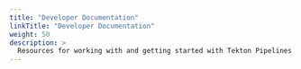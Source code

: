 ```yaml
---
title: "Developer Documentation"
linkTitle: "Developer Documentation"
weight: 50
description: >
  Resources for working with and getting started with Tekton Pipelines as a developer.
---
```


